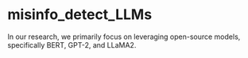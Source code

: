 # misinfo_detect_LLMs
In our research, we primarily focus on leveraging open-source models, specifically BERT, GPT-2, and LLaMA2.

